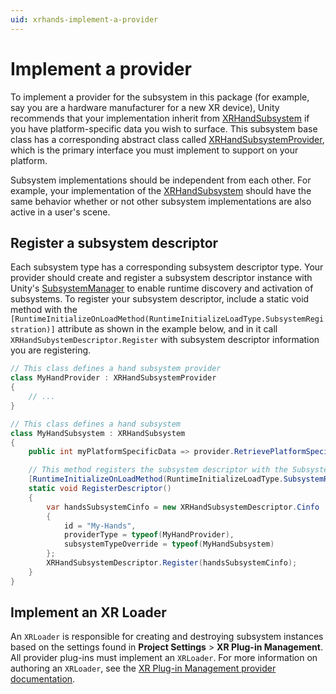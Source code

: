 ```yaml
---
uid: xrhands-implement-a-provider
---
```

# Implement a provider

To implement a provider for the subsystem in this package (for example, say you are a hardware manufacturer for a new XR device), Unity recommends that your implementation inherit from [XRHandSubsystem](xref:UnityEngine.XR.Hands.XRHandSubsystem) if you have platform-specific data you wish to surface. This subsystem base class has a corresponding abstract class called [XRHandSubsystemProvider](xref:UnityEngine.XR.Hands.ProviderImplementation.XRHandSubsystemProvider), which is the primary interface you must implement to support on your platform.

Subsystem implementations should be independent from each other. For example, your implementation of the [XRHandSubsystem](xref:UnityEngine.XR.Hands.XRHandSubsystem) should have the same behavior whether or not other subsystem implementations are also active in a user's scene.

## Register a subsystem descriptor

Each subsystem type has a corresponding subsystem descriptor type. Your provider should create and register a subsystem descriptor instance with Unity's [SubsystemManager](https://docs.unity3d.com/ScriptReference/SubsystemManager.html) to enable runtime discovery and activation of subsystems. To register your subsystem descriptor, include a static void method with the `[RuntimeInitializeOnLoadMethod(RuntimeInitializeLoadType.SubsystemRegistration)]` attribute as shown in the example below, and in it call `XRHandSubystemDescriptor.Register` with subsystem descriptor information you are registering.

```csharp
// This class defines a hand subsystem provider
class MyHandProvider : XRHandSubsystemProvider
{
    // ...
}

// This class defines a hand subsystem
class MyHandSubsystem : XRHandSubsystem
{
    public int myPlatformSpecificData => provider.RetrievePlatformSpecificData();

    // This method registers the subsystem descriptor with the SubsystemManager
    [RuntimeInitializeOnLoadMethod(RuntimeInitializeLoadType.SubsystemRegistration)]
    static void RegisterDescriptor()
    {
        var handsSubsystemCinfo = new XRHandSubsystemDescriptor.Cinfo
        {
            id = "My-Hands",
            providerType = typeof(MyHandProvider),
            subsystemTypeOverride = typeof(MyHandSubsystem)
        };
        XRHandSubsystemDescriptor.Register(handsSubsystemCinfo);
    }
}
```

## Implement an XR Loader

An `XRLoader` is responsible for creating and destroying subsystem instances based on the settings found in **Project Settings** > **XR Plug-in Management**. All provider plug-ins must implement an `XRLoader`. For more information on authoring an `XRLoader`, see the [XR Plug-in Management provider documentation](https://docs.unity3d.com/Packages/com.unity.xr.management@latest?subfolder=/manual/Provider.html).
